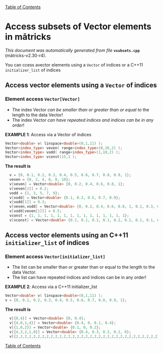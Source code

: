 
[Table of Contents](README.md)


# Access subsets of Vector elements in mātricks
_This document was automatically generated from file_ **`vsubsets.cpp`** (mātricks-v2.30-r4).

You can ccess avector elements using a `Vector` of indices or a C++11 `initializer_list` of indices
## Access vector elements using a `Vector` of indices
### Element access `Vector[Vector]`

* The index Vector _can be smaller than or greater than or equal to_ the length to the data Vector!
* The index Vector _can have repeated indices and indices can be in any order_!


**EXAMPLE 1**: Access via a Vector of indices
```C++
Vector<double> v( linspace<double>(0,1,11) );
Vector<index_type> veven( range<index_type>(0,10,2) );
Vector<index_type> vodd( range<index_type>(1,10,2) );
Vector<index_type> vconst(15,1 );
```

**The result is**
```C++
  v = {0, 0.1, 0.2, 0.3, 0.4, 0.5, 0.6, 0.7, 0.8, 0.9, 1}; 
  veven = {0, 2, 4, 6, 8, 10}; 
  v[veven] = Vector<double> {0, 0.2, 0.4, 0.6, 0.8, 1}; 
  v[veven[1]] = 0.2; 
  vodd = {1, 3, 5, 7, 9}; 
  v[vodd] = Vector<double> {0.1, 0.3, 0.5, 0.7, 0.9}; 
  v[vodd[1]] = 0.3; 
  v[veven,vodd] = Vector<double> {0, 0.2, 0.4, 0.6, 0.8, 1, 0.1, 0.3, 0.5, 0.7, 0.9}; 
  v[vodd[veven[1]]] = 0.5; 
  vconst = {1, 1, 1, 1, 1, 1, 1, 1, 1, 1, 1, 1, 1, 1, 1}; 
  v[vconst] = Vector<double> {0.1, 0.1, 0.1, 0.1, 0.1, 0.1, 0.1, 0.1, 0.1, 0.1, 0.1, 0.1, 0.1, 0.1, 0.1}; 
```

## Access vector elements using an C++11 `initializer_list` of indices
### Element access `Vector[initializer_list]`

* The list can be smaller than or greater than or equal to the length to the data Vector.
* The list can have repeated indices and indices can be in any order!


**EXAMPLE 2**: Access via a C++11 initializer_list
```C++
Vector<double> v( linspace<double>(0,1,11) );
v = {0, 0.1, 0.2, 0.3, 0.4, 0.5, 0.6, 0.7, 0.8, 0.9, 1}; 
```

**The result is**
```C++
  v[{0,4}] = Vector<double> {0, 0.4}; 
  v[{4,0,1,4}] = Vector<double> {0.4, 0, 0.1, 0.4}; 
  v[{1,0,2}] = Vector<double> {0.1, 0, 0.2}; 
  v[{4,3,2,1,0}] = Vector<double> {0.4, 0.3, 0.2, 0.1, 0}; 
  v[{2,2,2,2,2,2,2,2,2,2,2,2,2,2,2,2,2,2,2,2,2,2,2,2,2,2,2,2,2,2,2,2,2}] = Vector<double> {0.2, 0.2, 0.2, 0.2, 0.2, 0.2, 0.2, 0.2, 0.2, 0.2, 0.2, 0.2, 0.2, 0.2, 0.2, 0.2, 0.2, 0.2, 0.2, 0.2, 0.2, 0.2, 0.2, 0.2, 0.2, 0.2, 0.2, 0.2, 0.2, 0.2, 0.2, 0.2, 0.2}; 
```


[Table of Contents](README.md)
